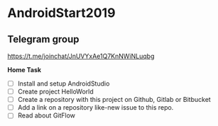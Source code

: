 # AndroidStart2019

## Telegram group
https://t.me/joinchat/JnUVYxAe1Q7KnNWiNLuqbg

**Home Task**

- [ ] Install and setup AndroidStudio
- [ ] Create project HelloWorld
- [ ] Create a repository with this project on Github, Gitlab or Bitbucket
- [ ] Add a link on a repository like-new issue to this repo.
- [ ] Read about GitFlow
